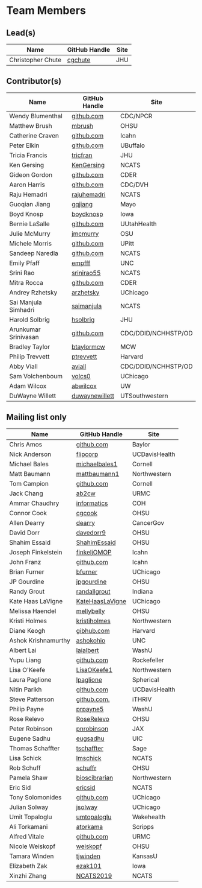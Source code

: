 # Team Members

## Lead(s)
Name | GitHub Handle | Site
-- | -- | --
Christopher Chute | [cgchute](https://github.com/cgchute) | JHU

## Contributor(s)
Name | GitHub Handle | Site
-- | -- | --
Wendy Blumenthal | [github.com](http://github.com) | CDC/NPCR
Matthew Brush | [mbrush](http://github.com/mbrush) | OHSU
Catherine  Craven | [github.com](http://github.com) | Icahn
Peter Elkin | [github.com](http://github.com) | UBuffalo
Tricia Francis | [tricfran](http://github.com/tricfran) | JHU
Ken Gersing | [KenGersing](https://github.com/KenGersing) | NCATS
Gideon Gordon | [github.com](http://github.com) | CDER
Aaron Harris | [github.com](http://github.com) | CDC/DVH
Raju Hemadri | [rajuhemadri](https://github.com/rajuhemadri) | NCATS
Guoqian Jiang | [gqjiang](https://github.com/gqjiang) | Mayo
Boyd Knosp | [boydknosp](http://github.com/boydknosp) | Iowa
Bernie LaSalle | [github.com](http://github.com) | UUtahHealth
Julie McMurry | [jmcmurry](http://github.com/jmcmurry) | OSU
Michele Morris | [github.com](http://github.com) | UPitt
Sandeep Naredla | [github.com](http://github.com) | NCATS
Emily Pfaff | [empfff](http://github.com/empfff) | UNC
Srini Rao | [srinirao55](http://github.com/srinirao55) | NCATS
Mitra Rocca | [github.com](http://github.com) | CDER
Andrey Rzhetsky | [arzhetsky](http://github.com/arzhetsky) | UChicago
Sai Manjula Simhadri | [saimanjula](https://github.com/saimanjula) | NCATS
Harold Solbrig | [hsolbrig](http://github.com/hsolbrig) | JHU
Arunkumar Srinivasan | [github.com](http://github.com) | CDC/DDID/NCHHSTP/OD
Bradley Taylor | [btaylormcw](https://github.com/btaylormcw) | MCW
Philip Trevvett | [ptrevvett](https://github.com/ptrevvett) | Harvard
Abby Viall | [aviall](https://github.com/aviall) | CDC/DDID/NCHHSTP/OD
Sam Volchenboum | [volcs0](https://github.com/volcs0) | UChicago
Adam Wilcox | [abwilcox](http://github.com/abwilcox) | UW
DuWayne Willett | [duwaynewillett](https://github.com/duwaynewillett) | UTSouthwestern

## Mailing list only
Name | GitHub Handle | Site
-- | -- | --
Chris Amos | [github.com](http://github.com) | Baylor
Nick Anderson | [flipcorp](http://github.com/flipcorp) | UCDavisHealth
Michael Bales | [michaelbales1](http://github.com/michaelbales1) | Cornell
Matt Baumann | [mattbaumann1](http://github.com/mattbaumann1) | Northwestern
Tom Campion | [github.com](http://github.com) | Cornell
Jack Chang | [ab2cw](https://github.com/ab2cw) | URMC
Ammar Chaudhry | [informatics](https://github.com/achaudhry615/informatics) | COH
Connor Cook | [cgcook](https://github.com/cgcook) | OHSU
Allen Dearry | [dearry](https://github.com/dearry) | CancerGov
David Dorr | [davedorr9](http://github.com/davedorr9) | OHSU
Shahim Essaid | [ShahimEssaid](http://github.com/ShahimEssaid) | OHSU
Joseph Finkelstein | [finkeljOMOP](http://github.com/finkeljOMOP) | Icahn
John Franz | [github.com](http://github.com) | Icahn
Brian Furner | [bfurner](https://github.com/bfurner) | UChicago
JP Gourdine | [jpgourdine](https://github.com/jpgourdine) | OHSU
Randy Grout | [randallgrout](https://github.com/randallgrout) | Indiana
Kate Haas LaVigne | [KateHaasLaVigne](https://github.com/KateHaasLaVigne) | UChicago
Melissa Haendel | [mellybelly](http://github.com/mellybelly) | OHSU
Kristi Holmes | [kristiholmes](http://github.com/kristiholmes) | Northwestern
Diane Keogh | [gibhub.com](http://gibhub.com) | Harvard
Ashok Krishnamurthy | [ashokohio](http://github.com/ashokohio) | UNC
Albert Lai | [laialbert](https://github.com/laialbert) | WashU
Yupu Liang | [github.com](http://github.com) | Rockefeller
Lisa O'Keefe | [LisaOKeefe1](https://github.com/LisaOKeefe1) | Northwestern
Laura Paglione | [lpaglione](https://github.com/lpaglione) | Spherical
Nitin Parikh | [github.com](http://github.com) | UCDavisHealth
Steve Patterson | [github.com.](http://github.com.) | iTHRIV
Philip Payne | [prpayne5](http://github.com/prpayne5) | WashU
Rose Relevo | [RoseRelevo](https://github.com/RoseRelevo) | OHSU
Peter Robinson | [pnrobinson](http://github.com/pnrobinson) | JAX
Eugene Sadhu | [eugsadhu](https://github.com/eugsadhu) | UIC
Thomas Schaffter | [tschaffter](https://github.com/tschaffter) | Sage
Lisa Schick | [lmschick](http://github.com/lmschick) | NCATS
Rob Schuff | [schuffr](https://github.com/schuffr) | OHSU
Pamela Shaw | [bioscibrarian](https://github.com/bioscibrarian) | Northwestern
Eric Sid | [ericsid](https://github.com/ericsid) | NCATS
Tony Solomonides | [github.com](http://github.com) | UChicago
Julian Solway | [jsolway](http://github.com/jsolway) | UChicago
Umit Topaloglu | [umtopaloglu](http://GitHub.com/umtopaloglu) | Wakehealth
Ali Torkamani | [atorkama](https://github.com/atorkama) | Scripps
Alfred Vitale | [github.com](http://github.com) | URMC
Nicole Weiskopf | [weiskopf](http://github.com/weiskopf) | OHSU
Tamara Winden | [tjwinden](http://github.com/tjwinden) | KansasU
Elizabeth Zak | [ezak101](https://github.com/ezak101) | Iowa
Xinzhi Zhang | [NCATS2019](https://github.com/NCATS2019) | NCATS

